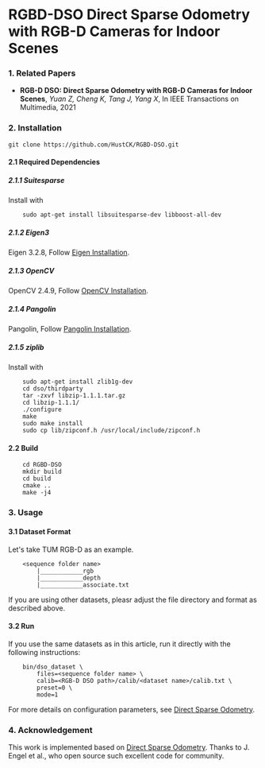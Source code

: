 # RGBD-DSO Direct Sparse Odometry with RGB-D Cameras for Indoor Scenes

### 1. Related Papers
* **RGB-D DSO: Direct Sparse Odometry with RGB-D Cameras for Indoor Scenes**, *Yuan Z, Cheng K, Tang J, Yang X*, In IEEE Transactions on Multimedia, 2021

### 2. Installation

	git clone https://github.com/HustCK/RGBD-DSO.git

#### 2.1 Required Dependencies

##### 2.1.1 Suitesparse 
Install with

		sudo apt-get install libsuitesparse-dev libboost-all-dev

##### 2.1.2 Eigen3
Eigen 3.2.8, Follow [Eigen Installation](http://eigen.tuxfamily.org/index.php?title=Main_Page).

##### 2.1.3 OpenCV
OpenCV 2.4.9, Follow [OpenCV Installation](https://opencv.org/releases/page/7/).

##### 2.1.4 Pangolin
Pangolin, Follow [Pangolin Installation](https://github.com/stevenlovegrove/Pangolin).

##### 2.1.5 ziplib
Install with

		sudo apt-get install zlib1g-dev
		cd dso/thirdparty
		tar -zxvf libzip-1.1.1.tar.gz
		cd libzip-1.1.1/
		./configure
		make
		sudo make install
		sudo cp lib/zipconf.h /usr/local/include/zipconf.h
	
#### 2.2 Build

		cd RGBD-DSO
		mkdir build
		cd build
		cmake ..
		make -j4
		
### 3. Usage

#### 3.1 Dataset Format
Let's take TUM RGB-D as an example.

		<sequence folder name>
			|____________rgb
			|____________depth
			|____________associate.txt
			
If you are using other datasets, pleasr adjust the file directory and format as described above.

#### 3.2 Run
If you use the same datasets as in this article, run it directly with the following instructions:

		bin/dso_dataset \
			files=<sequence folder name> \
			calib=<RGB-D DSO path>/calib/<dataset name>/calib.txt \
			preset=0 \
			mode=1
			
For more details on configuration parameters, see [Direct Sparse Odometry](https://github.com/JakobEngel/dso).

### 4. Acknowledgement
This work is implemented based on [Direct Sparse Odometry](https://github.com/JakobEngel/dso). Thanks to J. Engel et al., who open source such excellent code for community.
